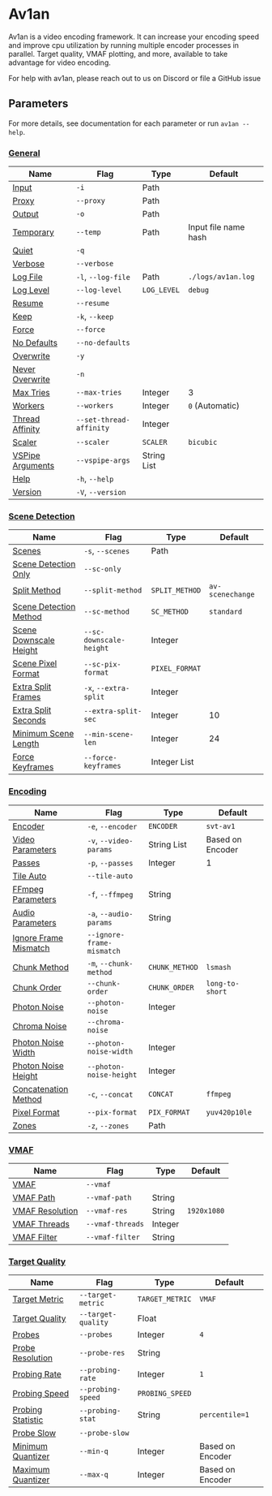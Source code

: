 # Av1an

Av1an is a video encoding framework.
It can increase your encoding speed and improve cpu utilization by running multiple encoder processes in parallel.
Target quality, VMAF plotting, and more, available to take advantage for video encoding.

For help with av1an, please reach out to us on Discord or file a GitHub issue

## Parameters

For more details, see documentation for each parameter or run `av1an --help`.

### [General](./Cli/general.md)

Name | Flag | Type | Default
--- | --- | --- | ---
[Input](./Cli/general.md#input--i) | `-i` | Path
[Proxy](./Cli/general.md#proxy---proxy) | `--proxy` | Path
[Output](./Cli/general.md#output--o) | `-o` | Path
[Temporary](./Cli/general.md#temporary---temp) | `--temp` | Path | Input file name hash
[Quiet](./Cli/general.md#quiet--q---quiet) | `-q` | 
[Verbose](./Cli/general.md#verbose---verbose) | `--verbose` | 
[Log File](./Cli/general.md#log-file--l---log-file) | `-l`, `--log-file` | Path | `./logs/av1an.log`
[Log Level](./Cli/general.md#log-level---log-level) | `--log-level` | `LOG_LEVEL` | `debug`
[Resume](./Cli/general.md#resume---resume) | `--resume` | 
[Keep](./Cli/general.md#keep--k---keep) | `-k`, `--keep` | 
[Force](./Cli/general.md#force---force) | `--force` | 
[No Defaults](./Cli/general.md#no-defaults---no-defaults) | `--no-defaults` | 
[Overwrite](./Cli/general.md#overwrite--y) | `-y` | 
[Never Overwrite](./Cli/general.md#never-overwrite--n) | `-n` | 
[Max Tries](./Cli/general.md#max-tries---max-tries) | `--max-tries` | Integer | 3
[Workers](./Cli/general.md#workers---workers) | `--workers` | Integer | `0` (Automatic)
[Thread Affinity](./Cli/general.md#thread-affinity---set-thread-affinity) | `--set-thread-affinity` | Integer | 
[Scaler](./Cli/general.md#scaler---scaler) | `--scaler` | `SCALER` | `bicubic`
[VSPipe Arguments](./Cli/general.md#vspipe-arguments---vspipe-args) | `--vspipe-args` | String List | 
[Help](./Cli/general.md#help--h---help) | `-h`, `--help` | 
[Version](./Cli/general.md#version--v---version) | `-V`, `--version` | 

### [Scene Detection](./Cli/scene_detection.md)

Name | Flag | Type | Default
--- | --- | --- | ---
[Scenes](./Cli/scene_detection.md#scenes--s---scenes) | `-s`, `--scenes` | Path | 
[Scene Detection Only](./Cli/scene_detection.md#scene-detection-only---sc-only) | `--sc-only` | 
[Split Method](./Cli/scene_detection.md#split-method---split-method) | `--split-method` | `SPLIT_METHOD` | `av-scenechange`
[Scene Detection Method](./Cli/scene_detection.md#scene-detection-method---sc-method) | `--sc-method` | `SC_METHOD` | `standard`
[Scene Downscale Height](./Cli/scene_detection.md#scene-downscale-height---sc-downscale-height) | `--sc-downscale-height` | Integer | 
[Scene Pixel Format](./Cli/scene_detection.md#scene-pixel-format---sc-pix-format) | `--sc-pix-format` | `PIXEL_FORMAT` | 
[Extra Split Frames](./Cli/scene_detection.md#extra-split-frames--x---extra-split) | `-x`, `--extra-split` | Integer | 
[Extra Split Seconds](./Cli/scene_detection.md#extra-split-seconds---extra-split-sec) | `--extra-split-sec` | Integer | 10
[Minimum Scene Length](./Cli/scene_detection.md#minimum-scene-length---min-scene-len) | `--min-scene-len` | Integer | 24
[Force Keyframes](./Cli/scene_detection.md#force-keyframes---force-keyframes) | `--force-keyframes` | Integer List

### [Encoding](./Cli/encoding.md)

Name | Flag | Type | Default
--- | --- | --- | ---
[Encoder](./Cli/encoding.md#encoder--e---encoder) | `-e`, `--encoder` | `ENCODER` | `svt-av1`
[Video Parameters](./Cli/encoding.md#video-parameters--v---video-params) | `-v`, `--video-params` | String List | Based on Encoder
[Passes](./Cli/encoding.md#passes--p---passes) | `-p`, `--passes` | Integer | 1
[Tile Auto](./Cli/encoding.md#tile-auto---tile-auto) | `--tile-auto` || 
[FFmpeg Parameters](./Cli/encoding.md#ffmpeg-filter-arguments--f---ffmpeg) | `-f`, `--ffmpeg` | String |
[Audio Parameters](./Cli/encoding.md#audio-parameters--a---audio-params) | `-a`, `--audio-params` | String |
[Ignore Frame Mismatch](./Cli/encoding.md#ignore-frame-mismatch---ignore-frame-mismatch) | `--ignore-frame-mismatch` | 
[Chunk Method](./Cli/encoding.md#chunk-method--m---chunk-method) | `-m`, `--chunk-method` | `CHUNK_METHOD` | `lsmash`
[Chunk Order](./Cli/encoding.md#chunk-order---chunk-order) | `--chunk-order` | `CHUNK_ORDER` | `long-to-short`
[Photon Noise](./Cli/encoding.md#photon-noise---photon-noise) | `--photon-noise` | Integer |
[Chroma Noise](./Cli/encoding.md#chroma-noise---chroma-noise) | `--chroma-noise` || 
[Photon Noise Width](./Cli/encoding.md#photon-noise-width---photon-noise-width) |`--photon-noise-width` | Integer |
[Photon Noise Height](./Cli/encoding.md#photon-noise-height---photon-noise-height) | `--photon-noise-height` | Integer |
[Concatenation Method](./Cli/encoding.md#concatenation-method--c---concat) | `-c`, `--concat` | `CONCAT` | `ffmpeg`
[Pixel Format](./Cli/encoding.md#pixel-format---pix-format) | `--pix-format` | `PIX_FORMAT` | `yuv420p10le`
[Zones](./Cli/encoding.md#zones---zones) | `-z`, `--zones` | Path | 

### [VMAF](./Cli/vmaf.md)

Name | Flag | Type | Default
--- | --- | --- | ---
[VMAF](./Cli/vmaf.md#vmaf---vmaf) | `--vmaf` || 
[VMAF Path](./Cli/vmaf.md#vmaf-path---vmaf-path) | `--vmaf-path` | String | 
[VMAF Resolution](./Cli/vmaf.md#vmaf-resolution---vmaf-res) | `--vmaf-res` | String | `1920x1080`
[VMAF Threads](./Cli/vmaf.md#vmaf-threads---vmaf-threads) | `--vmaf-threads` | Integer | 
[VMAF Filter](./Cli/vmaf.md#vmaf-filter---vmaf-filter) | `--vmaf-filter` | String | 

### [Target Quality](./Cli/target_quality.md)

Name | Flag | Type | Default
--- | --- | --- | ---
[Target Metric](./Cli/target_quality.md#target-metric---target-metric) | `--target-metric` | `TARGET_METRIC` | `VMAF`
[Target Quality](./Cli/target_quality.md#target-quality---target-quality) | `--target-quality` | Float | 
[Probes](./Cli/target_quality.md#probes---probes) | `--probes` | Integer | `4`
[Probe Resolution](./Cli/target_quality.md#probe-resolution---probe-res) | `--probe-res` | String |
[Probing Rate](./Cli/target_quality.md#probing-rate---probing-rate) | `--probing-rate` | Integer | `1`
[Probing Speed](./Cli/target_quality.md#probing-speed---probing-speed) | `--probing-speed` | `PROBING_SPEED` |
[Probing Statistic](./Cli/target_quality.md#probing-statistic---probing-stat) | `--probing-stat` | String | `percentile=1`
[Probe Slow](./Cli/target_quality.md#probe-slow---probe-slow) | `--probe-slow` || 
[Minimum Quantizer](./Cli/target_quality.md#minimum-quantizer---min-q) | `--min-q` | Integer | Based on Encoder
[Maximum Quantizer](./Cli/target_quality.md#maximum-quantizer---max-q) | `--max-q` | Integer | Based on Encoder
